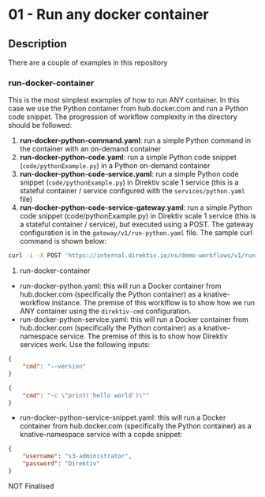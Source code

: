 # 01 - Run any docker container

## Description

There are a couple of examples in this repository

### run-docker-container
This is the most simplest examples of how to run ANY container. In this case we use the Python container from hub.docker.com and run a Python code snippet. The progression of workflow complexity in the directory should be followed:
1. **run-docker-python-command.yaml**: run a simple Python command in the container with an on-demand container
2. **run-docker-python-code.yaml**: run a simple Python code snippet (`code/pythonExample.py`) in a Python on-demand container
3. **run-docker-python-code-service.yaml**: run a simple Python code snippet (`code/pythonExample.py`) in Direktiv scale 1 service (this is a stateful container / service configured with the `services/python.yaml` file)
4. **run-docker-python-code-service-gateway.yaml**: run a simple Python code snippet (code/pythonExample.py) in Direktiv scale 1 service (this is a stateful container / service), but executed using a POST. The gateway configuration is in the `gateway/v1/run-python.yaml` file. The sample curl command is shown below:
```sh
curl -i -X POST 'https://internal.direktiv.io/ns/demo-workflows/v1/run-python-code' --header 'Content-Type: text/xml' --data-binary '@/demo-workflows/run-docker-container/code/pythonExample.py'
```



1. run-docker-container
* run-docker-python.yaml: this will run a Docker container from hub.docker.com (specifically the Python container) as a knative-workflow instance. The premise of this worklflow is to show how we run ANY container using the `direktiv-cmd` configuration.
* run-docker-python-service.yaml: this will run a Docker container from hub.docker.com (specifically the Python container) as a knative-namespace service. The premise of this is to show how Direktiv services work. Use the following inputs:
```json
{
    "cmd": "--version"
}
```
```json
{
    "cmd": "-c \"print('hello world')\""
}
```
* run-docker-python-service-snippet.yaml: this will run a Docker container from hub.docker.com (specifically the Python container) as a knative-namespace service with a copde snippet:
```json
{
    "username": "s3-administrator",
    "password": "Direktiv"
}
```

NOT Finalised
